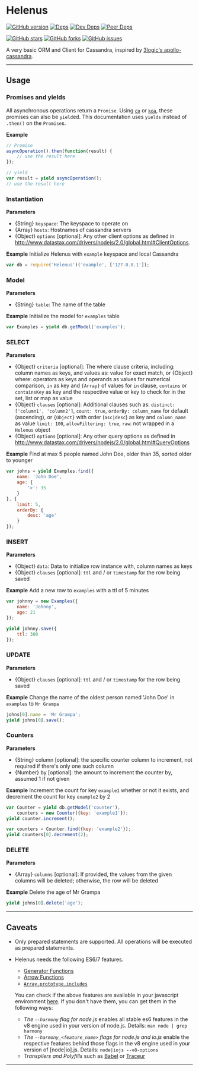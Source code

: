 # Helenus

[![GitHub version][github-img]][github-url]
[![Deps][deps-img]][deps-url]
[![Dev Deps][devDeps-img]][deps-url]
[![Peer Deps][peerDeps-img]][deps-url]

[![GitHub stars][stars-img]][github-url]
[![GitHub forks][forks-img]][github-url]
[![GitHub issues][issues-img]][github-url]

A very basic ORM and Client for Cassandra, inspired by [3logic's apollo-cassandra](https://github.com/3logic/apollo-cassandra/).

---

## Usage
### Promises and yields
All asynchronous operations return a `Promise`.  Using [`co`](https://github.com/tj/co) or [`koa`](koajs.com), these promises can also be `yield`ed. This documentation uses `yields` instead of `.then()` on the `Promise`s.

__Example__
```js
// Promise
asyncOperation().then(function(result) {
    // use the result here
});

// yield
var result = yield asyncOperation();
// use the result here
```

### Instantiation
__Parameters__
- {String} `keyspace`: The keyspace to operate on
- {Array} `hosts`: Hostnames of cassandra servers
- {Object} `options` [optional]: Any other client options as defined in http://www.datastax.com/drivers/nodejs/2.0/global.html#ClientOptions.

__Example__ Initialize Helenus with `example` keyspace and local Cassandra
```js
var db = require('Helenus')('example', ['127.0.0.1']);
```

### Model
__Parameters__
- {String} `table`: The name of the table

__Example__ Initialize the model for `examples` table
```js
var Examples = yield db.getModel('examples');
```

### SELECT
__Parameters__
- {Object} `criteria` [optional]: The where clause criteria, including:
    column names as keys, and values as:
        value for exact match, or
        {Object} where:
            operators as keys and operands as values for numerical comparison,
            `in` as key and `{Array}` of values for `in` clause,
            `contains` or `containsKey` as key and the respective value or key to check for in the set, list or map as value
- {Object} `clauses` [optional]: Additional clauses such as:
    `distinct: ['column1', 'column2']`,
    `count: true`,
    `orderBy: column_name` for default (ascending), or `{Object}` with order (`asc|desc`) as key and `column_name` as value
    `limit: 100`,
    `allowFiltering: true`,
    `raw`: not wrapped in a `Helenus` object
- {Object} `options` [optional]: Any other query options as defined in http://www.datastax.com/drivers/nodejs/2.0/global.html#QueryOptions

__Example__ Find at max 5 people named John Doe, older than 35, sorted older to younger
```js
var johns = yield Examples.find({
    name: 'John Doe',
    age: {
        '>': 35
    }
}, {
    limit: 5,
    orderBy: {
        desc: 'age'
    }
});
```

### INSERT
__Parameters__
- {Object} `data`: Data to initialize row instance with, column names as keys
- {Object} `clauses` [optional]: `ttl` and / or `timestamp` for the row being saved

__Example__ Add a new row to `examples` with a ttl of 5 minutes
```js
var johnny = new Examples({
    name: 'Johnny',
    age: 21
});

yield johnny.save({
    ttl: 300
});
```

### UPDATE
__Parameters__
- {Object} `clauses` [optional]: `ttl` and / or `timestamp` for the row being saved

__Example__ Change the name of the oldest person named 'John Doe' in `examples` to `Mr Grampa`
```js
johns[0].name = 'Mr Grampa';
yield johns[0].save();
```

### Counters
__Parameters__
- {String} column [optional]: the specific counter column to increment, not required if there's only one such column
- {Number} by [optional]: the amount to increment the counter by, assumed 1 if not given

__Example__ Increment the count for key `example1` whether or not it exists, and decrement the count for key `example2` by 2
```js
var Counter = yield db.getModel('counter'),
    counters = new Counter({key: 'example1'});
yield counter.increment();

var counters = Counter.find({key: 'example2'});
yield counters[0].decrement(2);
```

### DELETE
__Parameters__
- {Array} `columns` [optional]: If provided, the values from the given columns will be deleted; otherwise, the row will be deleted

__Example__ Delete the age of Mr Grampa
```js
yield johns[0].delete('age');
```

---

## Caveats
- Only prepared statements are supported. All operations will be executed as prepared statements.
- Helenus needs the following ES6/7 features.
    + [Generator Functions](http://davidwalsh.name/es6-generators)
    + [Arrow Functions](https://developer.mozilla.org/en-US/docs/Web/JavaScript/Reference/Functions/Arrow_functions)
    + [`Array.prototype.includes`](https://developer.mozilla.org/en-US/docs/Web/JavaScript/Reference/Global_Objects/Array/includes)

    You can check if the above features are available in your javascript environment [here](http://kangax.github.io/compat-table/es6/). If you don't have them, you can get them in the following ways:
    + _The `--harmony` flag for node.js_ enables all stable es6 features in the v8 engine used in your version of node.js. Details: `man node | grep harmony`
    + _The `--harmony_<feature_name>` flags for node.js and io.js_ enable the respective features behind those flags in the v8 engine used in your version of [node|io].js. Details: `node|iojs --v8-options`
    + _Transpilers and Polyfills_ such as [Babel](babeljs.io) or [Traceur](https://github.com/google/traceur-compiler)

---

[github-img]: https://badge.fury.io/gh/kunalgolani%2Fhelenus.svg
[stars-img]: https://img.shields.io/github/stars/kunalgolani/helenus.svg
[forks-img]: https://img.shields.io/github/forks/kunalgolani/helenus.svg
[issues-img]: https://img.shields.io/github/issues-raw/kunalgolani/helenus.svg
[github-url]: https://github.com/kunalgolani/helenus
[deps-img]: https://img.shields.io/david/kunalgolani/helenus.svg
[devDeps-img]: https://img.shields.io/david/dev/kunalgolani/helenus.svg
[peerDeps-img]: https://img.shields.io/david/peer/kunalgolani/helenus.svg
[deps-url]: https://github.com/kunalgolani/helenus/blob/master/package.json